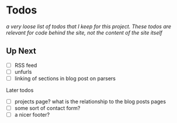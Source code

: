 # Todos

_a very loose list of todos that I keep for this project. These todos are relevant for code behind the site, not the content of the site itself_

## Up Next

- [ ] RSS feed
- [ ] unfurls
- [ ] linking of sections in blog post on parsers

Later todos

- [ ] projects page? what is the relationship to the blog posts pages
- [ ] some sort of contact form?
- [ ] a nicer footer?
